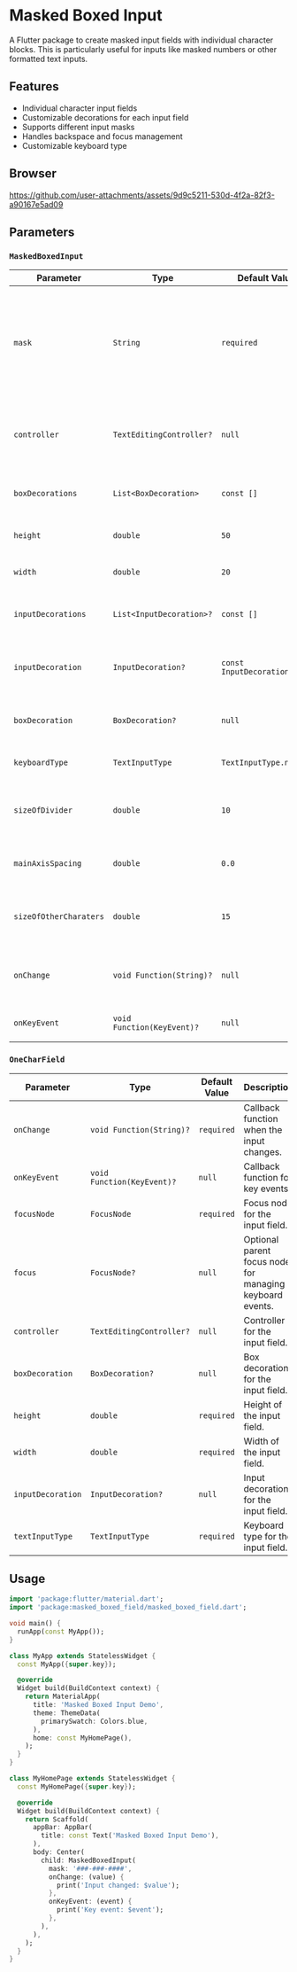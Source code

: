 # Masked Boxed Input

A Flutter package to create masked input fields with individual character blocks. This is particularly useful for inputs like masked numbers or other formatted text inputs.

## Features

- Individual character input fields
- Customizable decorations for each input field
- Supports different input masks
- Handles backspace and focus management
- Customizable keyboard type

## Browser

https://github.com/user-attachments/assets/9d9c5211-530d-4f2a-82f3-a90167e5ad09

## Parameters

### `MaskedBoxedInput`

| Parameter             | Type                        | Default Value                                                                                               | Description                                                                                             |
|-----------------------|-----------------------------|-------------------------------------------------------------------------------------------------------------|---------------------------------------------------------------------------------------------------------|
| `mask`                | `String`                    | `required`                                                                                                  | The mask pattern for the input. Use `#` for input fields and any other character for static content.   |
| `controller`          | `TextEditingController?`    | `null`                                                                                                      | Optional main text controller to get the full input text.                                               |
| `boxDecorations`      | `List<BoxDecoration>`       | `const []`                                                                                                  | List of box decorations for each input field.                                                           |
| `height`              | `double`                    | `50`                                                                                                        | Height of each input field.                                                                             |
| `width`               | `double`                    | `20`                                                                                                        | Width of each input field.                                                                              |
| `inputDecorations`    | `List<InputDecoration>?`    | `const []`                                                                                                  | List of input decorations for each input field.                                                         |
| `inputDecoration`     | `InputDecoration?`          | `const InputDecoration(...)`                                                                                | Default input decoration for all input fields.                                                          |
| `boxDecoration`       | `BoxDecoration?`            | `null`                                                                                                      | Default box decoration for all input fields.                                                            |
| `keyboardType`        | `TextInputType`             | `TextInputType.number`                                                                                      | Keyboard type for the input fields.                                                                     |
| `sizeOfDivider`       | `double`                    | `10`                                                                                                        | Size of the divider between static characters.                                                          |
| `mainAxisSpacing`     | `double`                    | `0.0`                                                                                                       | Spacing between each input field.                                                                       |
| `sizeOfOtherCharaters`| `double`                    | `15`                                                                                                        | Size of static characters in the mask.                                                                  |
| `onChange`            | `void Function(String)?`    | `null`                                                                                                      | Callback function when the input changes.                                                               |
| `onKeyEvent`          | `void Function(KeyEvent)?`  | `null`                                                                                                      | Callback function for key events.                                                                       |

### `OneCharField`

| Parameter         | Type                      | Default Value       | Description                                                                 |
|-------------------|---------------------------|---------------------|-----------------------------------------------------------------------------|
| `onChange`        | `void Function(String)?`  | `required`          | Callback function when the input changes.                                   |
| `onKeyEvent`      | `void Function(KeyEvent)?`| `null`              | Callback function for key events.                                           |
| `focusNode`       | `FocusNode`               | `required`          | Focus node for the input field.                                             |
| `focus`           | `FocusNode?`              | `null`              | Optional parent focus node for managing keyboard events.                    |
| `controller`      | `TextEditingController?`  | `null`              | Controller for the input field.                                             |
| `boxDecoration`   | `BoxDecoration?`          | `null`              | Box decoration for the input field.                                         |
| `height`          | `double`                  | `required`          | Height of the input field.                                                  |
| `width`           | `double`                  | `required`          | Width of the input field.                                                   |
| `inputDecoration` | `InputDecoration?`        | `null`              | Input decoration for the input field.                                       |
| `textInputType`   | `TextInputType`           | `required`          | Keyboard type for the input field.                                          |

## Usage

```dart
import 'package:flutter/material.dart';
import 'package:masked_boxed_field/masked_boxed_field.dart';

void main() {
  runApp(const MyApp());
}

class MyApp extends StatelessWidget {
  const MyApp({super.key});

  @override
  Widget build(BuildContext context) {
    return MaterialApp(
      title: 'Masked Boxed Input Demo',
      theme: ThemeData(
        primarySwatch: Colors.blue,
      ),
      home: const MyHomePage(),
    );
  }
}

class MyHomePage extends StatelessWidget {
  const MyHomePage({super.key});

  @override
  Widget build(BuildContext context) {
    return Scaffold(
      appBar: AppBar(
        title: const Text('Masked Boxed Input Demo'),
      ),
      body: Center(
        child: MaskedBoxedInput(
          mask: '###-###-####',
          onChange: (value) {
            print('Input changed: $value');
          },
          onKeyEvent: (event) {
            print('Key event: $event');
          },
        ),
      ),
    );
  }
}
